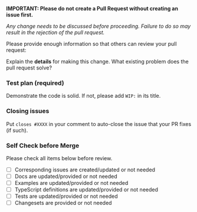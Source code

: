 **IMPORTANT: Please do not create a Pull Request without creating an issue first.**

_Any change needs to be discussed before proceeding. Failure to do so may result in the rejection of the pull request._

Please provide enough information so that others can review your pull request:

<!-- You can skip this if you're fixing a typo or adding an app to the Showcase. -->

Explain the **details** for making this change. What existing problem does the pull request solve?

<!-- Example: When "Adding a function to do X", explain why it is necessary to have a way to do X. -->

### Test plan (required)

Demonstrate the code is solid. If not, please add `WIP:` in its title.

<!-- Make sure tests pass. -->

### Closing issues

Put `closes #XXXX` in your comment to auto-close the issue that your PR fixes (if such).

### Self Check before Merge

Please check all items below before review.

-   [ ] Corresponding issues are created/updated or not needed
-   [ ] Docs are updated/provided or not needed
-   [ ] Examples are updated/provided or not needed
-   [ ] TypeScript definitions are updated/provided or not needed
-   [ ] Tests are updated/provided or not needed
-   [ ] Changesets are provided or not needed
